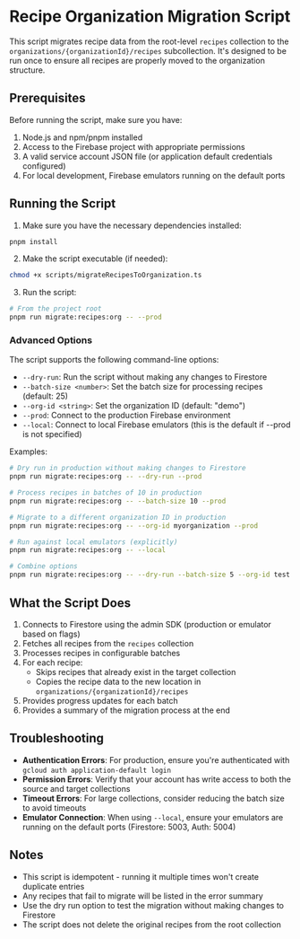 # Recipe Organization Migration Script

This script migrates recipe data from the root-level `recipes` collection to the `organizations/{organizationId}/recipes` subcollection. It's designed to be run once to ensure all recipes are properly moved to the organization structure.

## Prerequisites

Before running the script, make sure you have:

1. Node.js and npm/pnpm installed
2. Access to the Firebase project with appropriate permissions
3. A valid service account JSON file (or application default credentials configured)
4. For local development, Firebase emulators running on the default ports

## Running the Script

1. Make sure you have the necessary dependencies installed:

```bash
pnpm install
```

2. Make the script executable (if needed):

```bash
chmod +x scripts/migrateRecipesToOrganization.ts
```

3. Run the script:

```bash
# From the project root
pnpm run migrate:recipes:org -- --prod
```

### Advanced Options

The script supports the following command-line options:

- `--dry-run`: Run the script without making any changes to Firestore
- `--batch-size <number>`: Set the batch size for processing recipes (default: 25)
- `--org-id <string>`: Set the organization ID (default: "demo")
- `--prod`: Connect to the production Firebase environment
- `--local`: Connect to local Firebase emulators (this is the default if --prod is not specified)

Examples:

```bash
# Dry run in production without making changes to Firestore
pnpm run migrate:recipes:org -- --dry-run --prod

# Process recipes in batches of 10 in production
pnpm run migrate:recipes:org -- --batch-size 10 --prod

# Migrate to a different organization ID in production
pnpm run migrate:recipes:org -- --org-id myorganization --prod

# Run against local emulators (explicitly)
pnpm run migrate:recipes:org -- --local

# Combine options
pnpm run migrate:recipes:org -- --dry-run --batch-size 5 --org-id test --prod
```

## What the Script Does

1. Connects to Firestore using the admin SDK (production or emulator based on flags)
2. Fetches all recipes from the `recipes` collection
3. Processes recipes in configurable batches
4. For each recipe:
    - Skips recipes that already exist in the target collection
    - Copies the recipe data to the new location in `organizations/{organizationId}/recipes`
5. Provides progress updates for each batch
6. Provides a summary of the migration process at the end

## Troubleshooting

- **Authentication Errors**: For production, ensure you're authenticated with `gcloud auth application-default login`
- **Permission Errors**: Verify that your account has write access to both the source and target collections
- **Timeout Errors**: For large collections, consider reducing the batch size to avoid timeouts
- **Emulator Connection**: When using `--local`, ensure your emulators are running on the default ports (Firestore: 5003, Auth: 5004)

## Notes

- This script is idempotent - running it multiple times won't create duplicate entries
- Any recipes that fail to migrate will be listed in the error summary
- Use the dry run option to test the migration without making changes to Firestore
- The script does not delete the original recipes from the root collection
